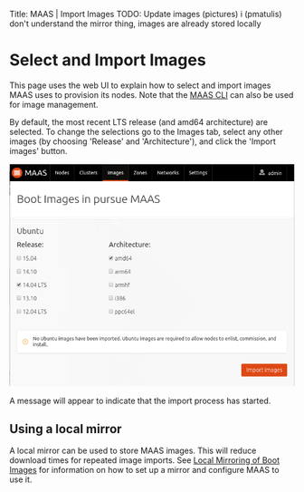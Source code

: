 Title: MAAS | Import Images
TODO: Update images (pictures)
      i (pmatulis) don't understand the mirror thing, images are already stored locally


# Select and Import Images

This page uses the web UI to explain how to select and import images MAAS uses
to provision its nodes. Note that the [MAAS CLI](./manage-cli-images.html) can
also be used for image management.

By default, the most recent LTS release (and amd64 architecture) are selected.
To change the selections go to the Images tab, select any other images (by
choosing 'Release' and 'Architecture'), and click the 'Import images' button.

![image](./media/import-images.png)

A message will appear to indicate that the import process has started.


## Using a local mirror

A local mirror can be used to store MAAS images. This will reduce download
times for repeated image imports. See
[Local Mirroring of Boot Images](./sstreams-mirror.html) for information on
how to set up a mirror and configure MAAS to use it.
